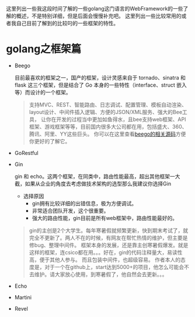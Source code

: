 这里列出一些我这段时间了解的一些golang这门语言的WebFramework的一些了解的概述，不是特别详细，但是后面会慢慢补充吧。
这里列出一些比较常用的或者我自己目前了解到的比较叼的一些框架的特性。

# golang之框架篇

* Beego
  
  目前最喜欢的框架之一，国产的框架，设计灵感来自于 tornado、sinatra 和 flask 这三个框架，但是结合了 Go 本身的一些特性（interface、struct 嵌入等）而设计的一个框架。
  > 支持MVC、REST、智能路由、日志调试、配置管理、模板自动渲染、layout设计、中间件插入逻辑、方便的JSON/XML服务、强大的Bee工具，
  > 让你在开发的过程当中更加如鱼得水，且bee支持web框架、API框架、游戏框架等等，目前国内很多大公司都在用，包括盛大、360、腾讯、阿里、YY这些巨头。
  你可以在这里查看[beego的相关源码](https://github.com/astaxie/beego)方便你更好的了解它。
  
* GoRestful

* Gin

  gin 和 echo。这两个框架，在同类中，路由性能最高，超出其他框架一大截，如果从企业的角度去考虑做技术架构的选型那么我建议你选择Gin
  
  * 选择原因
    * gin拥有比较详细的出错信息，极为方便调试。
    * 非常适合团队开发，这个很重要。
    * 强大的路由性能，gin目前是所有web框架中，路由性能最好的。
  
  > gin的主创是2个大学生。每年寒暑假就频繁更新，快到期末考试了，就完全不更新了。两人不在的时候，有网友在帮忙热情的维护，但主要是修bug、整理中间件。
  > 框架本身的发展，还是靠主创寒暑假爆发。就是这样的框架，连csico都在用。。。好在，gin的代码注释量大，易读性高，便于其他人参与。
  > 而且包装中间件，也超级容易。
  > 作者本人的态度是，对于一个在github上，start达到5000+的项目，他怎么可能会不去维护。请大家放心使用，到寒暑假了，他自然会去更新。。。

* Echo


* Martini
* Revel

